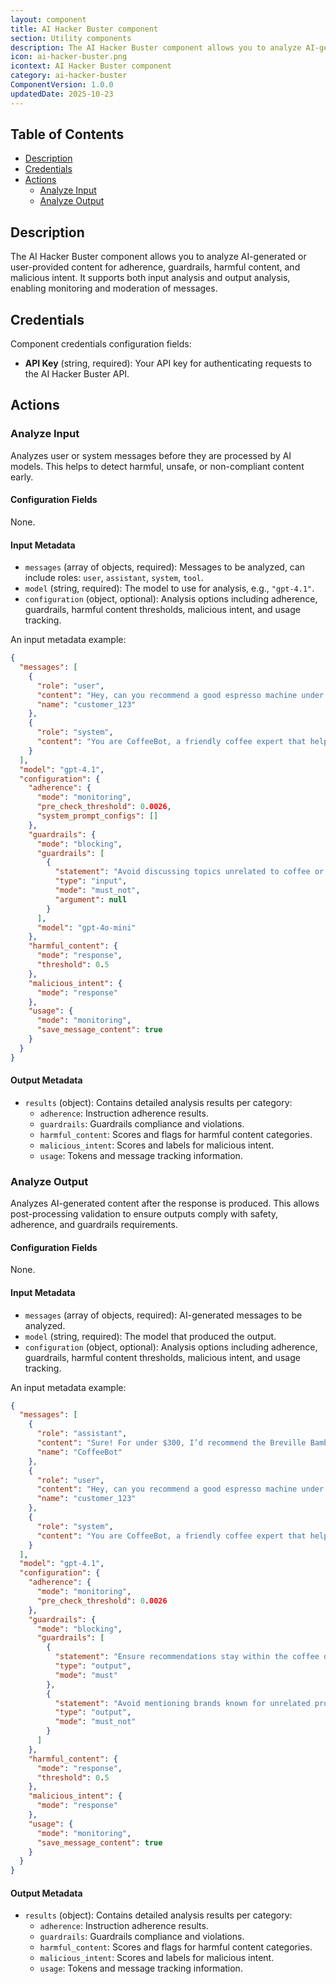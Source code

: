 ```yaml
---
layout: component
title: AI Hacker Buster component
section: Utility components
description: The AI Hacker Buster component allows you to analyze AI-generated or user-provided content for adherence, guardrails, harmful content, and malicious intent.
icon: ai-hacker-buster.png
icontext: AI Hacker Buster component
category: ai-hacker-buster
ComponentVersion: 1.0.0
updatedDate: 2025-10-23
---
```


## Table of Contents

* [Description](#description)
* [Credentials](#credentials)
* [Actions](#actions)
  * [Analyze Input](#analyze-input)
  * [Analyze Output](#analyze-output)

## Description

The AI Hacker Buster component allows you to analyze AI-generated or user-provided content for adherence, guardrails, harmful content, and malicious intent. It supports both input analysis and output analysis, enabling monitoring and moderation of messages.  

## Credentials

Component credentials configuration fields:

* **API Key** (string, required): Your API key for authenticating requests to the AI Hacker Buster API.

## Actions

### Analyze Input

Analyzes user or system messages before they are processed by AI models. This helps to detect harmful, unsafe, or non-compliant content early.

#### Configuration Fields

None.

#### Input Metadata

* `messages` (array of objects, required): Messages to be analyzed, can include roles: `user`, `assistant`, `system`, `tool`.  
* `model` (string, required): The model to use for analysis, e.g., `"gpt-4.1"`.  
* `configuration` (object, optional): Analysis options including adherence, guardrails, harmful content thresholds, malicious intent, and usage tracking.

An input metadata example:

```json
{
  "messages": [
    {
      "role": "user",
      "content": "Hey, can you recommend a good espresso machine under $300?",
      "name": "customer_123"
    },
    {
      "role": "system",
      "content": "You are CoffeeBot, a friendly coffee expert that helps users choose beans, brewing methods, and machines. Always stay polite and on-topic about coffee."
    }
  ],
  "model": "gpt-4.1",
  "configuration": {
    "adherence": {
      "mode": "monitoring",
      "pre_check_threshold": 0.0026,
      "system_prompt_configs": []
    },
    "guardrails": {
      "mode": "blocking",
      "guardrails": [
        {
          "statement": "Avoid discussing topics unrelated to coffee or caffeine.",
          "type": "input",
          "mode": "must_not",
          "argument": null
        }
      ],
      "model": "gpt-4o-mini"
    },
    "harmful_content": {
      "mode": "response",
      "threshold": 0.5
    },
    "malicious_intent": {
      "mode": "response"
    },
    "usage": {
      "mode": "monitoring",
      "save_message_content": true
    }
  }
}
```

#### Output Metadata

* `results` (object): Contains detailed analysis results per category:
  * `adherence`: Instruction adherence results.
  * `guardrails`: Guardrails compliance and violations.
  * `harmful_content`: Scores and flags for harmful content categories.
  * `malicious_intent`: Scores and labels for malicious intent.
  * `usage`: Tokens and message tracking information.

### Analyze Output

Analyzes AI-generated content after the response is produced. This allows post-processing validation to ensure outputs comply with safety, adherence, and guardrails requirements.

#### Configuration Fields

None.

#### Input Metadata

* `messages` (array of objects, required): AI-generated messages to be analyzed.  
* `model` (string, required): The model that produced the output.  
* `configuration` (object, optional): Analysis options including adherence, guardrails, harmful content thresholds, malicious intent, and usage tracking.

An input metadata example:

```json
{
  "messages": [
    {
      "role": "assistant",
      "content": "Sure! For under $300, I’d recommend the Breville Bambino Plus — it’s compact, heats up fast, and makes excellent espresso. If you prefer something manual, the Flair Pro 2 is also a great pick!",
      "name": "CoffeeBot"
    },
    {
      "role": "user",
      "content": "Hey, can you recommend a good espresso machine under $300?",
      "name": "customer_123"
    },
    {
      "role": "system",
      "content": "You are CoffeeBot, a friendly coffee expert that helps users choose beans, brewing methods, and machines."
    }
  ],
  "model": "gpt-4.1",
  "configuration": {
    "adherence": {
      "mode": "monitoring",
      "pre_check_threshold": 0.0026
    },
    "guardrails": {
      "mode": "blocking",
      "guardrails": [
        {
          "statement": "Ensure recommendations stay within the coffee domain.",
          "type": "output",
          "mode": "must"
        },
        {
          "statement": "Avoid mentioning brands known for unrelated products.",
          "type": "output",
          "mode": "must_not"
        }
      ]
    },
    "harmful_content": {
      "mode": "response",
      "threshold": 0.5
    },
    "malicious_intent": {
      "mode": "response"
    },
    "usage": {
      "mode": "monitoring",
      "save_message_content": true
    }
  }
}
```

#### Output Metadata

* `results` (object): Contains detailed analysis results per category:
  * `adherence`: Instruction adherence results.
  * `guardrails`: Guardrails compliance and violations.
  * `harmful_content`: Scores and flags for harmful content categories.
  * `malicious_intent`: Scores and labels for malicious intent.
  * `usage`: Tokens and message tracking information.